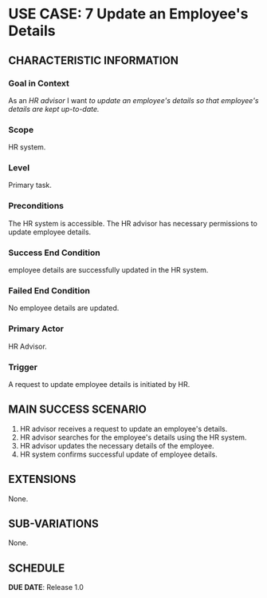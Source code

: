 # USE CASE: 7 Update an  Employee's Details

## CHARACTERISTIC INFORMATION

### Goal in Context

As an *HR advisor* I want *to update an employee's details so that employee's details are kept up-to-date.*
### Scope

HR system.

### Level

Primary task.

### Preconditions
The HR system is accessible. The HR advisor has necessary permissions to update employee details.

### Success End Condition
employee details are successfully updated in the HR system.

### Failed End Condition

No employee details are updated.

### Primary Actor

HR Advisor.

### Trigger

A request to update employee details is initiated by HR.

## MAIN SUCCESS SCENARIO

1. HR advisor receives a request to update an employee's details.
2. HR advisor searches for the employee's details using the HR system.
3. HR advisor updates the necessary details of the employee.
4. HR system confirms successful update of employee details.
## EXTENSIONS

None.

## SUB-VARIATIONS

None.

## SCHEDULE

**DUE DATE**: Release 1.0
